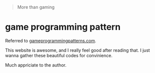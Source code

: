 > More than gaming

# game programming pattern

Referred to [gameprogrammingpatterns.com](gameprogrammingpatterns.com).

This website is awesome, and I really feel good after reading that. I just wanna gather these beautiful codes for convinience.

Much appriciate to the author.
